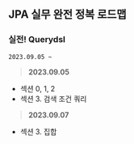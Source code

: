 ## JPA 실무 완전 정복 로드맵

### 실전! Querydsl

```
2023.09.05 ~
```

> **2023.09.05**

- 섹션 0, 1, 2
- 섹션 3. 검색 조건 쿼리

> **2023.09.07**

- 섹션 3. 집합
